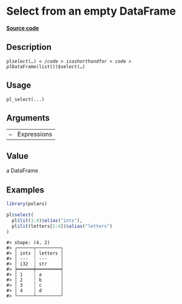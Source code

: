 

# Select from an empty DataFrame

[**Source code**](https://github.com/pola-rs/r-polars/tree/f1aede4d7d7f090c98651365a4120a8232503a4d/R/after-wrappers.R#L302)

## Description

<code>pl$select(…)</code> is a shorthand for
<code>pl$DataFrame(list())$select(…)</code>

## Usage

<pre><code class='language-R'>pl_select(...)
</code></pre>

## Arguments

<table>
<tr>
<td style="white-space: nowrap; font-family: monospace; vertical-align: top">
<code id="pl_select_:_...">…</code>
</td>
<td>
Expressions
</td>
</tr>
</table>

## Value

a DataFrame

## Examples

``` r
library(polars)

pl$select(
  pl$lit(1:4)$alias("ints"),
  pl$lit(letters[1:4])$alias("letters")
)
```

    #> shape: (4, 2)
    #> ┌──────┬─────────┐
    #> │ ints ┆ letters │
    #> │ ---  ┆ ---     │
    #> │ i32  ┆ str     │
    #> ╞══════╪═════════╡
    #> │ 1    ┆ a       │
    #> │ 2    ┆ b       │
    #> │ 3    ┆ c       │
    #> │ 4    ┆ d       │
    #> └──────┴─────────┘
